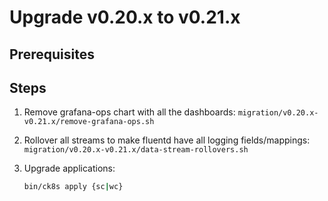 # Upgrade v0.20.x to v0.21.x

## Prerequisites

## Steps

1. Remove grafana-ops chart with all the dashboards: `migration/v0.20.x-v0.21.x/remove-grafana-ops.sh`

2. Rollover all streams to make fluentd have all logging fields/mappings: `migration/v0.20.x-v0.21.x/data-stream-rollovers.sh`

3. Upgrade applications:

    ```bash
    bin/ck8s apply {sc|wc}
    ```
